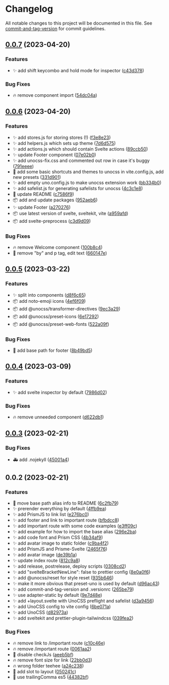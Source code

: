 # Changelog

All notable changes to this project will be documented in this file. See [commit-and-tag-version](https://github.com/absolute-version/commit-and-tag-version) for commit guidelines.

## [0.0.7](https://github.com/henrikvilhelmberglund/sveltekit-unocss-template/compare/v0.0.6...v0.0.7) (2023-04-20)


### Features

* :sparkles: add shift keycombo and hold mode for inspector ([c43d378](https://github.com/henrikvilhelmberglund/sveltekit-unocss-template/commit/c43d378f8d6a5989fb329ebde8ddd2e6d3cabe81))


### Bug Fixes

* :fire: remove component import ([54dc04a](https://github.com/henrikvilhelmberglund/sveltekit-unocss-template/commit/54dc04ad1d40be7ba33bd7b2af2c2906da5abf43))

## [0.0.6](https://github.com/henrikvilhelmberglund/sveltekit-unocss-template/compare/v0.0.5...v0.0.6) (2023-04-20)


### Features

* :sparkles: add stores.js for storing stores (!) ([f3e8e23](https://github.com/henrikvilhelmberglund/sveltekit-unocss-template/commit/f3e8e23b4d8324c79e0970406ba4448b6b316fbb))
* :sparkles: add helpers.js which sets up theme ([7d6d575](https://github.com/henrikvilhelmberglund/sveltekit-unocss-template/commit/7d6d575a0c02ae5ec46a1ffe36976cf49d8616a6))
* :sparkles: add actions.js which should contain Svelte actions ([89ccb50](https://github.com/henrikvilhelmberglund/sveltekit-unocss-template/commit/89ccb50cdcf981d340367145aa0c5f281a60059e))
* :sparkles: update Footer component ([07e02b0](https://github.com/henrikvilhelmberglund/sveltekit-unocss-template/commit/07e02b0b75729fd5f19c7dc8e93c8379309d59a0))
* :sparkles: add unocss-fix.css and commented out row in case it's buggy ([791eeee](https://github.com/henrikvilhelmberglund/sveltekit-unocss-template/commit/791eeee31ba03dbe6a8835028650f516cb65897e))
* :wrench: add some basic shortcuts and themes to unocss in vite.config.js, add new presets ([331d901](https://github.com/henrikvilhelmberglund/sveltekit-unocss-template/commit/331d9014e9e0b4d2d17b245a36fc46690a651e94))
* :sparkles: add empty uno.config.js to make unocss extension work ([bb334b0](https://github.com/henrikvilhelmberglund/sveltekit-unocss-template/commit/bb334b04886bfb2e9ebdc8754bc65ed83d4bf8b8))
* :sparkles: add safelist.js for generating safelists for unocss ([4c3c1e8](https://github.com/henrikvilhelmberglund/sveltekit-unocss-template/commit/4c3c1e893cc962653bccaf4df3dde6491f01f518))
* :memo: update README ([c7586f9](https://github.com/henrikvilhelmberglund/sveltekit-unocss-template/commit/c7586f9ef1b1ae734f5b99fbb6d4a592032147da))
* :package: add and update packages ([952aeb6](https://github.com/henrikvilhelmberglund/sveltekit-unocss-template/commit/952aeb635876c854b8db85341b474c9fe0756b5d))
* :sparkles: update Footer ([a270276](https://github.com/henrikvilhelmberglund/sveltekit-unocss-template/commit/a270276e684efddbfca0e9cf024adc23c23f590e))
* :package: use latest version of svelte, sveltekit, vite ([a959afd](https://github.com/henrikvilhelmberglund/sveltekit-unocss-template/commit/a959afdb46595ab5243c3ee3aaea5e8fd90ba993))
* :package: add svelte-preprocess ([c3d9d09](https://github.com/henrikvilhelmberglund/sveltekit-unocss-template/commit/c3d9d09fc858ce7e4153a5ce88ab5fadec5560b6))


### Bug Fixes

* :fire: remove Welcome component ([100b8c4](https://github.com/henrikvilhelmberglund/sveltekit-unocss-template/commit/100b8c4fe6d36666cdea054259412a76358eb651))
* :bug: remove "by" and p tag, edit text ([660147e](https://github.com/henrikvilhelmberglund/sveltekit-unocss-template/commit/660147e9589bb99b16f8af9f6fb85fad00e3d71c))

## [0.0.5](https://github.com/henrikvilhelmberglund/sveltekit-unocss-template/compare/v0.0.4...v0.0.5) (2023-03-22)


### Features

* :sparkles: split into components ([d8f6c65](https://github.com/henrikvilhelmberglund/sveltekit-unocss-template/commit/d8f6c659d626a9b223a6cc64e07e08e639331a47))
* :package: add noto-emoji icons ([4ef6f09](https://github.com/henrikvilhelmberglund/sveltekit-unocss-template/commit/4ef6f09483d51b08a0fec41a1380fac942361d61))
* :package: add @unocss/transformer-directives ([9ec3a29](https://github.com/henrikvilhelmberglund/sveltekit-unocss-template/commit/9ec3a29aea80fbabbb7ea87170c1462f1913fc26))
* :package: add @unocss/preset-icons ([6e17292](https://github.com/henrikvilhelmberglund/sveltekit-unocss-template/commit/6e1729204314f31031400eb0173a3d3c817d6f86))
* :package: add @unocss/preset-web-fonts ([522a09f](https://github.com/henrikvilhelmberglund/sveltekit-unocss-template/commit/522a09f9fd8d97a642caa9382a30b9f9d89aa571))


### Bug Fixes

* :bug: add base path for footer ([8b49bd5](https://github.com/henrikvilhelmberglund/sveltekit-unocss-template/commit/8b49bd5279e8a2048f1caee93541fe6ad8516cac))

## [0.0.4](https://github.com/henrikvilhelmberglund/sveltekit-unocss-template/compare/v0.0.3...v0.0.4) (2023-03-09)


### Features

* :sparkles: add svelte inspector by default ([7986d02](https://github.com/henrikvilhelmberglund/sveltekit-unocss-template/commit/7986d026f4f3afe055f3a259edea28f8abfbf03a))


### Bug Fixes

* :fire: remove unneeded component ([d622db1](https://github.com/henrikvilhelmberglund/sveltekit-unocss-template/commit/d622db1ac00d44b996cc2c2423df55d86bf113fe))

## [0.0.3](https://github.com/henrikvilhelmberglund/sveltekit-unocss-template/compare/v0.0.2...v0.0.3) (2023-02-21)


### Bug Fixes

* :ambulance: add .nojekyll ([45001a4](https://github.com/henrikvilhelmberglund/sveltekit-unocss-template/commit/45001a41a5c934e8c8b824c830bc1de7ae7e8dad))

## 0.0.2 (2023-02-21)


### Features

* :art: move base path alias info to README ([6c2fb79](https://github.com/henrikvilhelmberglund/sveltekit-unocss-template/commit/6c2fb79bab49a47f5eb648675a164a64b4f579d1))
* :sparkles: prerender everything by default ([4ffb9ea](https://github.com/henrikvilhelmberglund/sveltekit-unocss-template/commit/4ffb9eaeeecac8a024d44f0842ef1c1cb75f8a3c))
* :sparkles: add PrismJS to link list ([e276bc0](https://github.com/henrikvilhelmberglund/sveltekit-unocss-template/commit/e276bc0f2c2eac7dfa5feaad03ca87b907e7bad6))
* :sparkles: add footer and link to important route ([bfbdcc8](https://github.com/henrikvilhelmberglund/sveltekit-unocss-template/commit/bfbdcc8db4a4ede68d3c4809b15a52c1ec2fb0f6))
* :sparkles: add important route with some code examples ([e3ff09c](https://github.com/henrikvilhelmberglund/sveltekit-unocss-template/commit/e3ff09c5c54e973e143f0d6acbfe65abd72f0fe0))
* :sparkles: add example for how to import the base alias ([296e2ba](https://github.com/henrikvilhelmberglund/sveltekit-unocss-template/commit/296e2ba4f8d6d1ff22d2f201c433dc0e0072fe3d))
* :sparkles: add code font and Prism CSS ([4b34af9](https://github.com/henrikvilhelmberglund/sveltekit-unocss-template/commit/4b34af9d55cb1cbd9c4a85eb46cd02c05bdc6ac8))
* :sparkles: add avatar image to static folder ([c9ba4f2](https://github.com/henrikvilhelmberglund/sveltekit-unocss-template/commit/c9ba4f2d738b55284423b5239ef99d7e79656e56))
* :sparkles: add PrismJS and Prisme-Svelte ([2465f76](https://github.com/henrikvilhelmberglund/sveltekit-unocss-template/commit/2465f76707763010510f6a5ee0017e395bcaa121))
* :sparkles: add avatar image ([de39b1a](https://github.com/henrikvilhelmberglund/sveltekit-unocss-template/commit/de39b1a9733d3cda81ea3df317cdf8f9fc58dc6f))
* :sparkles: update index route ([812c9a8](https://github.com/henrikvilhelmberglund/sveltekit-unocss-template/commit/812c9a8d9d50c014ae7c090956745a39943f1224))
* :sparkles: add release, postrelease, deploy scripts ([0308cd2](https://github.com/henrikvilhelmberglund/sveltekit-unocss-template/commit/0308cd26c4940410ddd4097000520df8959f1f0a))
* :sparkles: add "svelteBracketNewLine": false to prettier config ([8e0a0f6](https://github.com/henrikvilhelmberglund/sveltekit-unocss-template/commit/8e0a0f6882c597195e44deaa512eab6b3ffd0ff4))
* :sparkles: add @unocss/reset for style reset ([935b646](https://github.com/henrikvilhelmberglund/sveltekit-unocss-template/commit/935b6464524f69a139c10be601349070c4e83e54))
* :sparkles: make it more obvious that preset-uno is used by default ([d96ac43](https://github.com/henrikvilhelmberglund/sveltekit-unocss-template/commit/d96ac434f0d729c37aacdfaf8fe584dc607304cd))
* :sparkles: add commit-and-tag-version and .versionrc ([265be79](https://github.com/henrikvilhelmberglund/sveltekit-unocss-template/commit/265be79b95b0048066ca198f4d292e83eab64139))
* :sparkles: use adapter-static by default ([9e7d48e](https://github.com/henrikvilhelmberglund/sveltekit-unocss-template/commit/9e7d48e6a1458d153e5bed6d8a2839e303f2eb60))
* :sparkles: add +layout.svelte with UnoCSS preflight and safelist ([d3a9456](https://github.com/henrikvilhelmberglund/sveltekit-unocss-template/commit/d3a945662dbdf268309f5a2b196c7d62fa9e24f7))
* :sparkles: add UnoCSS config to vite config ([6be071a](https://github.com/henrikvilhelmberglund/sveltekit-unocss-template/commit/6be071ac50018fa3364e53db018b1425e47d55cc))
* :sparkles: add UnoCSS ([d82973a](https://github.com/henrikvilhelmberglund/sveltekit-unocss-template/commit/d82973a85e4dd658dae4849080539b6a9e10d86d))
* :sparkles: add sveltekit and prettier-plugin-tailwindcss ([039fea2](https://github.com/henrikvilhelmberglund/sveltekit-unocss-template/commit/039fea2e8628dfa0a12cb81fecc9eea56ce5b9f9))


### Bug Fixes

* :fire: remove link to /important route ([c10c46e](https://github.com/henrikvilhelmberglund/sveltekit-unocss-template/commit/c10c46e78b0c8eedd1943f93cc6bd0db6de9142d))
* :fire: remove /important route ([0061aa2](https://github.com/henrikvilhelmberglund/sveltekit-unocss-template/commit/0061aa2b7182679bb9c818a1195cfee66ed73950))
* :bug: disable checkJs ([aeeb5bf](https://github.com/henrikvilhelmberglund/sveltekit-unocss-template/commit/aeeb5bf5332d4a598c9ae0597e3930c3c7118ec8))
* :fire: remove font size for link ([22bb0d3](https://github.com/henrikvilhelmberglund/sveltekit-unocss-template/commit/22bb0d36559820083a0cc163ca64ae8be70e06e0))
* :fire: wrong folder teehee ([a24c238](https://github.com/henrikvilhelmberglund/sveltekit-unocss-template/commit/a24c2382d92eeffd69c804e16478593e08d4ef2d))
* :bug: add slot to layout ([050241c](https://github.com/henrikvilhelmberglund/sveltekit-unocss-template/commit/050241cfb65e2a6b4d02fad71aa0c88fdbdb0552))
* :lipstick: use trailingComma es5 ([44382bf](https://github.com/henrikvilhelmberglund/sveltekit-unocss-template/commit/44382bf77b3f2aac8e2640cf86ab76095aa05962))
